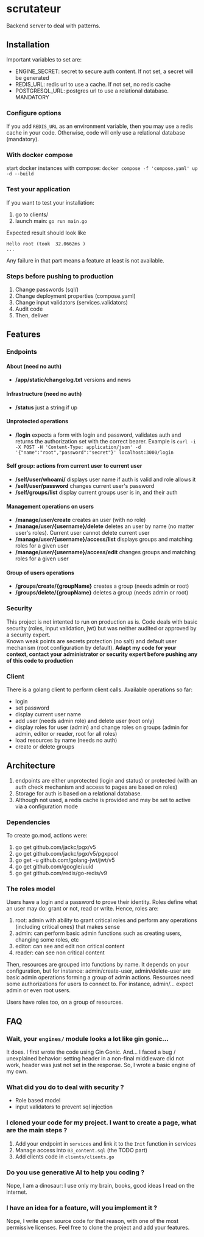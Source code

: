 # scrutateur
Backend server to deal with patterns. 

## Installation 

Important variables to set are:
* ENGINE_SECRET: secret to secure auth content. If not set, a secret will be generated 
* REDIS_URL: redis url to use a cache. If not set, no redis cache
* POSTGRESQL_URL: postgres url to use a relational database. MANDATORY

### Configure options

If you add `REDIS_URL` as an environment variable, then you may use a redis cache in your code. 
Otherwise, code will only use a relational database (mandatory). 

### With docker compose 
start docker instances with compose: `docker compose -f 'compose.yaml' up -d --build`

### Test your application

If you want to test your installation: 
1. go to clients/
2. launch main: `go run main.go`

Expected result should look like 

```
Hello root (took  32.0662ms )
...
```


Any failure in that part means a feature at least is not available.

### Steps before pushing to production 

1. Change passwords (sql/) 
2. Change deployment properties (compose.yaml)
3. Change input validators (services.validators)
4. Audit code
5. Then, deliver 

## Features

### Endpoints

#### About (need no auth)

* **/app/static/changelog.txt** versions and news

#### Infrastructure (need no auth) 
* **/status** just a string if up

#### Unprotected operations 
* **/login** expects a form with login and password, validates auth and returns the authorization set with the correct bearer. Example is `curl -i -X POST -H 'Content-Type: application/json' -d '{"name":"root","password":"secret"}' localhost:3000/login`

#### Self group: actions from current user to current user 
* **/self/user/whoami/** displays user name if auth is valid and role allows it
* **/self/user/password** changes current user's password
* **/self/groups/list** display current groups user is in, and their auth

#### Management operations on users

* **/manage/user/create** creates an user (with no role)
* **/manage/user/{username}/delete** deletes an user by name (no matter user's roles). Current user cannot delete current user
* **/manage/user/{username}/access/list** displays groups and matching roles for a given user
* **/manage/user/{username}/access/edit** changes groups and matching roles for a given user

#### Group of users operations

* **/groups/create/{groupName}** creates a group (needs admin or root)
* **/groups/delete/{groupName}** deletes a group (needs admin or root)

### Security

This project is not intented to run on production as is. 
Code deals with basic security (roles, input validation, jwt) but was neither audited or approved by a security expert.  
Known weak points are secrets protection (no salt) and default user mechanism (root configuration by default). 
**Adapt my code for your context, contact your administrator or security expert before pushing any of this code to production**


### Client

There is a golang client to perform client calls. 
Available operations so far: 
* login 
* set password
* display current user name
* add user (needs admin role) and delete user (root only)
* display roles for user (admin) and change roles on groups (admin for admin, editor or reader, root for all roles)
* load resources by name (needs no auth)
* create or delete groups

## Architecture

1. endpoints are either unprotected (login and status) or protected (with an auth check mechanism and access to pages are based on roles)
2. Storage for auth is based on a relational database. 
3. Although not used, a redis cache is provided and may be set to active via a configuration mode

### Dependencies

To create go.mod, actions were: 
1. go get github.com/jackc/pgx/v5
2. go get github.com/jackc/pgx/v5/pgxpool
3. go get -u github.com/golang-jwt/jwt/v5
4. go get github.com/google/uuid
5. go get github.com/redis/go-redis/v9   

### The roles model 

Users have a login and a password to prove their identity. 
Roles define what an user may do: grant or not, read or write. 
Hence, roles are: 
1. root: admin with ability to grant critical roles and perform any operations (including critical ones) that makes sense
2. admin: can perform basic admin functions such as creating users, changing some roles, etc
3. editor: can see and edit non critical content 
4. reader: can see non critical content


Then, resources are grouped into functions by name. 
It depends on your configuration, but for instance: admin/create-user, admin/delete-user are basic admin operations forming a group of admin actions. 
Resources need some authorizations for users to connect to. 
For instance, admin/... expect admin or even root users. 


Users have roles too, on a group of resources. 


## FAQ 

### Wait, your `engines/` module looks a lot like gin gonic...

It does. 
I first wrote the code using Gin Gonic. 
And... 
I faced a bug / unexplained behavior: setting header in a non-final middleware did not work, header was just not set in the response.
So, I wrote a basic engine of my own. 

### What did you do to deal with security ? 

* Role based model
* input validators to prevent sql injection 

### I cloned your code for my project. I want to create a page, what are the main steps ?

1. Add your endpoint in `services` and link it to the `Init` function in services
2. Manage access into `03_content.sql` (the TODO part)
3. Add clients code in `clients/clients.go`

### Do you use generative AI to help you coding ? 

Nope, I am a dinosaur: I use only my brain, books, good ideas I read on the internet. 

### I have an idea for a feature, will you implement it ? 

Nope, I write open source code for that reason, with one of the most permissive licenses.
Feel free to clone the project and add your features. 